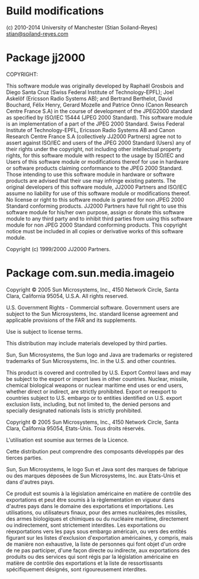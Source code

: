 # Build modifications

(c) 2010-2014 University of Manchester (Stian Soiland-Reyes) <stian@soiland-reyes.com>


# Package jj2000

 COPYRIGHT:

 This software module was originally developed by Raphaël Grosbois and
 Diego Santa Cruz (Swiss Federal Institute of Technology-EPFL); Joel
 Askelöf (Ericsson Radio Systems AB); and Bertrand Berthelot, David
 Bouchard, Félix Henry, Gerard Mozelle and Patrice Onno (Canon Research
 Centre France S.A) in the course of development of the JPEG2000
 standard as specified by ISO/IEC 15444 (JPEG 2000 Standard). This
 software module is an implementation of a part of the JPEG 2000
 Standard. Swiss Federal Institute of Technology-EPFL, Ericsson Radio
 Systems AB and Canon Research Centre France S.A (collectively JJ2000
 Partners) agree not to assert against ISO/IEC and users of the JPEG
 2000 Standard (Users) any of their rights under the copyright, not
 including other intellectual property rights, for this software module
 with respect to the usage by ISO/IEC and Users of this software module
 or modifications thereof for use in hardware or software products
 claiming conformance to the JPEG 2000 Standard. Those intending to use
 this software module in hardware or software products are advised that
 their use may infringe existing patents. The original developers of
 this software module, JJ2000 Partners and ISO/IEC assume no liability
 for use of this software module or modifications thereof. No license
 or right to this software module is granted for non JPEG 2000 Standard
 conforming products. JJ2000 Partners have full right to use this
 software module for his/her own purpose, assign or donate this
 software module to any third party and to inhibit third parties from
 using this software module for non JPEG 2000 Standard conforming
 products. This copyright notice must be included in all copies or
 derivative works of this software module.

Copyright (c) 1999/2000 JJ2000 Partners.


# Package com.sun.media.imageio

Copyright © 2005 Sun Microsystems, Inc., 4150 Network Circle, Santa
Clara, California 95054, U.S.A. All rights reserved.

U.S. Government Rights - Commercial software.  Government users are
subject to the Sun Microsystems, Inc. standard license agreement and
applicable provisions of the FAR and its supplements.

Use is subject to license terms.

This distribution may include materials developed by third parties.

Sun, Sun Microsystems, the Sun logo and Java are trademarks or
registered trademarks of Sun Microsystems, Inc. in the U.S. and
other countries.

This product is covered and controlled by U.S. Export Control laws and
may be subject to the export or import laws in other countries.
Nuclear, missile, chemical biological weapons or nuclear maritime end
uses or end users, whether direct or indirect, are strictly
prohibited.  Export or reexport to countries subject to U.S. embargo or
to entities identified on U.S. export exclusion lists, including, but
not limited to, the denied persons and specially designated nationals
lists is strictly prohibited.

Copyright © 2005 Sun Microsystems, Inc., 4150 Network Circle, Santa
Clara, California 95054, Etats-Unis. Tous droits réservés.

L'utilisation est soumise aux termes de la Licence.

Cette distribution peut comprendre des composants développés par des
tierces parties.

Sun, Sun Microsystems, le logo Sun et Java sont des marques de fabrique
ou des marques déposées de Sun Microsystems, Inc. aux Etats-Unis et
dans d'autres pays.

Ce produit est soumis à la législation américaine en matière de
contrôle des exportations et peut être soumis à la règlementation en
vigueur dans d'autres pays dans le domaine des exportations et
importations. Les utilisations, ou utilisateurs finaux, pour des armes
nucléaires,des missiles, des armes biologiques et chimiques ou du
nucléaire maritime, directement ou indirectement, sont strictement
interdites. Les exportations ou réexportations vers les pays sous
embargo américain, ou vers des entités figurant sur les listes
d'exclusion d'exportation américaines, y compris, mais de manière non
exhaustive, la liste de personnes qui font objet d'un ordre de ne pas
participer, d'une façon directe ou indirecte, aux exportations des
produits ou des services qui sont régis  par la législation américaine
en matière de contrôle des exportations et la liste de ressortissants
spécifiquement désignés, sont rigoureusement interdites.
